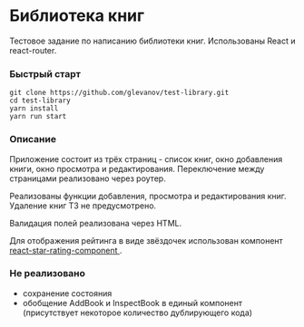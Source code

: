 # Библиотека книг
Тестовое задание по написанию библиотеки книг. Использованы React и react-router.

### Быстрый старт
```
git clone https://github.com/glevanov/test-library.git
cd test-library
yarn install
yarn run start
```

### Описание
Приложение состоит из трёх страниц - список книг, окно добавления книги, окно просмотра и редактирования.
Переключение между страницами реализовано через роутер.

Реализованы функции добавления, просмотра и редактирования книг. Удаление книг ТЗ не предусмотрено.

Валидация полей реализована через HTML.

Для отображения рейтинга в виде звёздочек использован компонент [react-star-rating-component
](https://github.com/voronianski/react-star-rating-component).


### Не реализовано
* сохранение состояния
* обобщение AddBook и InspectBook в единый компонент (присутствует некоторое количество дублирующего кода)
